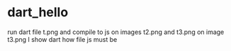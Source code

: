 # dart_hello
run dart file t.png
and compile to js
on images t2.png and t3.png on image t3.png I show dart how file js must be
